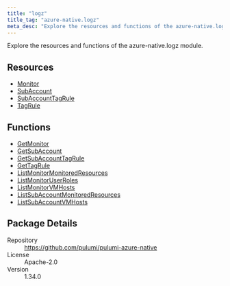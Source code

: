 ```yaml
---
title: "logz"
title_tag: "azure-native.logz"
meta_desc: "Explore the resources and functions of the azure-native.logz module."
---
```


<!-- WARNING: this file was generated by Pulumi Docs Generator. -->
<!-- Do not edit by hand unless you're certain you know what you are doing! -->

Explore the resources and functions of the azure-native.logz module.

<h2 id="resources">Resources</h2>
<ul class="api">
    <li><a href="monitor" title="Monitor"><span class="symbol resource"></span>Monitor</a></li>
    <li><a href="subaccount" title="SubAccount"><span class="symbol resource"></span>SubAccount</a></li>
    <li><a href="subaccounttagrule" title="SubAccountTagRule"><span class="symbol resource"></span>SubAccountTagRule</a></li>
    <li><a href="tagrule" title="TagRule"><span class="symbol resource"></span>TagRule</a></li>
</ul>

<h2 id="functions">Functions</h2>
<ul class="api">
    <li><a href="getmonitor" title="GetMonitor"><span class="symbol function"></span>GetMonitor</a></li>
    <li><a href="getsubaccount" title="GetSubAccount"><span class="symbol function"></span>GetSubAccount</a></li>
    <li><a href="getsubaccounttagrule" title="GetSubAccountTagRule"><span class="symbol function"></span>GetSubAccountTagRule</a></li>
    <li><a href="gettagrule" title="GetTagRule"><span class="symbol function"></span>GetTagRule</a></li>
    <li><a href="listmonitormonitoredresources" title="ListMonitorMonitoredResources"><span class="symbol function"></span>ListMonitorMonitoredResources</a></li>
    <li><a href="listmonitoruserroles" title="ListMonitorUserRoles"><span class="symbol function"></span>ListMonitorUserRoles</a></li>
    <li><a href="listmonitorvmhosts" title="ListMonitorVMHosts"><span class="symbol function"></span>ListMonitorVMHosts</a></li>
    <li><a href="listsubaccountmonitoredresources" title="ListSubAccountMonitoredResources"><span class="symbol function"></span>ListSubAccountMonitoredResources</a></li>
    <li><a href="listsubaccountvmhosts" title="ListSubAccountVMHosts"><span class="symbol function"></span>ListSubAccountVMHosts</a></li>
</ul>

<h2 id="package-details">Package Details</h2>
<dl class="package-details">
	<dt>Repository</dt>
	<dd><a href="https://github.com/pulumi/pulumi-azure-native">https://github.com/pulumi/pulumi-azure-native</a></dd>
	<dt>License</dt>
	<dd>Apache-2.0</dd>
	<dt>Version</dt>
	<dd>1.34.0</dd>
</dl>

